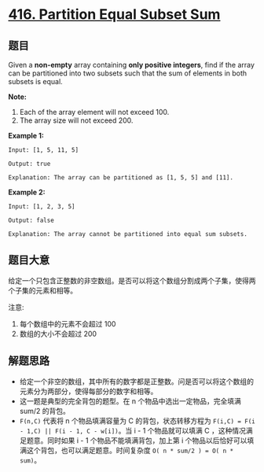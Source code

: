 # [416. Partition Equal Subset Sum](https://leetcode.com/problems/partition-equal-subset-sum/)

## 题目

Given a **non-empty** array containing **only positive integers**, find if the array can be partitioned into two subsets such that the sum of elements in both subsets is equal.

**Note:**

1. Each of the array element will not exceed 100.
2. The array size will not exceed 200.

**Example 1:**

    Input: [1, 5, 11, 5]

    Output: true

    Explanation: The array can be partitioned as [1, 5, 5] and [11].

**Example 2:**

    Input: [1, 2, 3, 5]

    Output: false

    Explanation: The array cannot be partitioned into equal sum subsets.

## 题目大意

给定一个只包含正整数的非空数组。是否可以将这个数组分割成两个子集，使得两个子集的元素和相等。

注意:

1. 每个数组中的元素不会超过 100
2. 数组的大小不会超过 200

## 解题思路

- 给定一个非空的数组，其中所有的数字都是正整数。问是否可以将这个数组的元素分为两部分，使得每部分的数字和相等。
- 这一题是典型的完全背包的题型。在 n 个物品中选出一定物品，完全填满 sum/2 的背包。
- `F(n,C)` 代表将 n 个物品填满容量为 C 的背包，状态转移方程为 `F(i,C) = F(i - 1,C) || F(i - 1, C - w[i])`。当 i - 1 个物品就可以填满 C ，这种情况满足题意。同时如果 i - 1 个物品不能填满背包，加上第 i 个物品以后恰好可以填满这个背包，也可以满足题意。时间复杂度 `O( n * sum/2 ) = O( n * sum)`。
